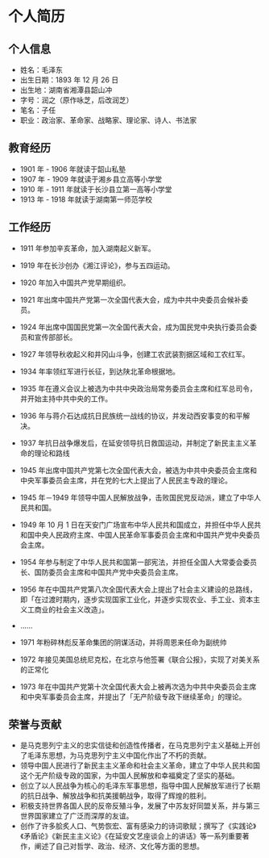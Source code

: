 # 个人简历

## 个人信息

+ 姓名：毛泽东
+ 出生日期：1893 年 12 月 26 日
+ 出生地：湖南省湘潭县韶山冲
+ 字号：润之（原作咏芝，后改润芝）
+ 笔名：子任
+ 职业：政治家、革命家、战略家、理论家、诗人、书法家

## 教育经历

+ 1901 年 - 1906 年就读于韶山私塾
+ 1907 年 - 1909 年就读于湘乡县立高等小学堂
+ 1910 年 - 1911 年就读于长沙县立第一高等小学堂
+ 1913 年 - 1918 年就读于湖南第一师范学校

## 工作经历

+ 1911 年参加辛亥革命，加入湖南起义新军。
+ 1919 年在长沙创办《湘江评论》，参与五四运动。
+ 1920 年加入中国共产党早期组织。
+ 1921 年出席中国共产党第一次全国代表大会，成为中共中央委员会候补委员。
+ 1924 年出席中国国民党第一次全国代表大会，成为国民党中央执行委员会委员和宣传部部长。
+ 1927 年领导秋收起义和井冈山斗争，创建工农武装割据区域和工农红军。
+ 1934 年率领红军进行长征，到达陕北革命根据地。
+ 1935 年在遵义会议上被选为中共中央政治局常务委员会主席和红军总司令，并开始主持中共中央的工作。
+ 1936 年与蒋介石达成抗日民族统一战线的协议，并发动西安事变的和平解决。
+ 1937 年抗日战争爆发后，在延安领导抗日救国运动，并制定了新民主主义革命的理论和路线

+ 1945 年出席中国共产党第七次全国代表大会，被选为中共中央委员会主席和中央军事委员会主席，并在党的七大上提出了人民民主专政的理论。
+ 1945 年－1949 年领导中国人民解放战争，击败国民党反动派，建立了中华人民共和国。
+ 1949 年 10 月 1 日在天安门广场宣布中华人民共和国成立，并担任中华人民共和国中央人民政府主席、中国人民革命军事委员会主席和中国共产党中央委员会主席。
+ 1954 年参与制定了中华人民共和国第一部宪法，并担任全国人大常委会委员长、国防委员会主席和中国共产党中央委员会主席。
+ 1956 年在中国共产党第八次全国代表大会上提出了社会主义建设的总路线，即「在过渡时期内，逐步实现国家工业化，并逐步实现农业、手工业、资本主义工商业的社会主义改造」。
+ ……
+ 1971 年粉碎林彪反革命集团的阴谋活动，并将周恩来任命为副统帅
+ 1972 年接见美国总统尼克松，在北京与他签署《联合公报》，实现了对美关系的正常化
+ 1973 年在中国共产党第十次全国代表大会上被再次选为中共中央委员会主席和中央军事委员会主席，并提出了「无产阶级专政下继续革命」的理论。

## 荣誉与贡献

+ 是马克思列宁主义的忠实信徒和创造性传播者，在马克思列宁主义基础上开创了毛泽东思想，为马克思列宁主义中国化作出了不朽的贡献。
+ 领导中国人民进行了新民主主义革命和社会主义革命，建立了中华人民共和国这个无产阶级专政的国家，为中国人民解放和幸福奠定了坚实的基础。
+ 创立了以人民战争为核心的毛泽东军事思想，指导中国人民解放军进行了长期的抗日战争、解放战争和抗美援朝战争，取得了辉煌的胜利。
+ 积极支持世界各国人民的反帝反殖斗争，发展了中苏友好同盟关系，并与第三世界国家建立了广泛而深厚的友谊。
+ 创作了许多脍炙人口、气势恢宏、富有感染力的诗词歌赋；撰写了《实践论》《矛盾论》《新民主主义论》《在延安文艺座谈会上的讲话》等一系列重要著作，阐述了自己对哲学、政治、经济、文化等方面的思想。